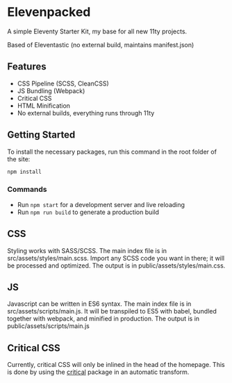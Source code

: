 # Elevenpacked

A simple Eleventy Starter Kit, my base for all new 11ty projects.

Based of Eleventastic (no external build, maintains manifest.json)

## Features

* CSS Pipeline (SCSS, CleanCSS)
* JS Bundling (Webpack)
* Critical CSS
* HTML Minification
* No external builds, everything runs through 11ty

## Getting Started

To install the necessary packages, run this command in the root folder of the site:

```sh
npm install
```

### Commands

* Run `npm start` for a development server and live reloading
* Run `npm run build` to generate a production build


## CSS

Styling works with SASS/SCSS. The main index file is in src/assets/styles/main.scss. Import any SCSS code you want in there; it will be processed and optimized. The output is in public/assets/styles/main.css.

## JS

Javascript can be written in ES6 syntax. The main index file is in src/assets/scripts/main.js. It will be transpiled to ES5 with babel, bundled together with webpack, and minified in production. The output is in public/assets/scripts/main.js

## Critical CSS

Currently, critical CSS will only be inlined in the head of the homepage. This is done by using the [critical](https://github.com/addyosmani/critical) package in an automatic transform.
